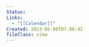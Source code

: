 ```yaml
---
Status: 
Links:
  - "[[Calendar]]"
Created: 2023-05-08T07:08:42
fileClass: view
---
```


<!-- Deprecated query: #review tag being removed. Replace with field:: type = "review"
```dataview
table Rating as ⭐, Summary, Story, headings as ✍️
from #reviews/daily AND !"Hidden"
sort file.name desc
LIMIT 50
``` -->
